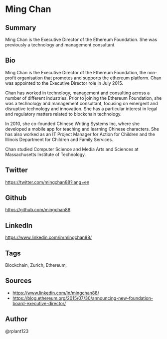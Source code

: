 # Ming Chan

## Summary
Ming Chan is the Executive Director of the Ethereum Foundation. She was previously a technology and management consultant.

## Bio
Ming Chan is the Executive Director of the Ethereum Foundation, the non-profit organisation that promotes and supports the ethereum platform. Chan was appointed to the Executive Director role in July 2015. 

Chan has worked in technology, management and consulting across a number of different industries. Prior to joining the Ethereum Foundation, she was a technology and management consultant, focusing on emergent and disruptive technology and innovation. She has a particular interest in legal and regulatory matters related to blockchain technology.

In 2010, she co-founded Chinese Writing Systems Inc, where she developed a mobile app for teaching and learning Chinese characters. She has also worked as an IT Project Manager for Action for Children and the Illinois Department for Children and Family Services.

Chan studied Computer Science and Media Arts and Sciences at Massachusetts Institute of Technology.

## Twitter
https://twitter.com/mingchan88?lang=en

## Github
https://github.com/mingchan88

## LinkedIn
https://www.linkedin.com/in/mingchan88/

## Tags
Blockchain, Zurich, Ethereum,

## Sources
- https://www.linkedin.com/in/mingchan88/
- https://blog.ethereum.org/2015/07/30/announcing-new-foundation-board-executive-director/ 

## Author
@rplant123
